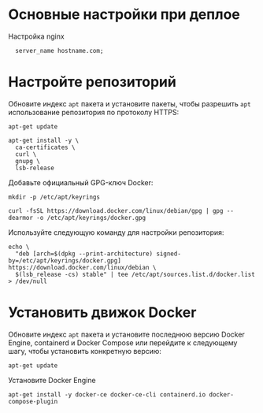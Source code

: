 # Основные настройки при деплое
Настройка nginx
```
  server_name hostname.com;
```

# Настройте репозиторий
Обновите индекс ```apt``` пакета и установите пакеты, чтобы разрешить ```apt``` использование репозитория по протоколу HTTPS:
```
apt-get update
```
```
apt-get install -y \
  ca-certificates \
  curl \
  gnupg \
  lsb-release
```
Добавьте официальный GPG-ключ Docker:
```
mkdir -p /etc/apt/keyrings
```
```
curl -fsSL https://download.docker.com/linux/debian/gpg | gpg --dearmor -o /etc/apt/keyrings/docker.gpg
```
Используйте следующую команду для настройки репозитория:
```
echo \
  "deb [arch=$(dpkg --print-architecture) signed-by=/etc/apt/keyrings/docker.gpg] https://download.docker.com/linux/debian \
  $(lsb_release -cs) stable" | tee /etc/apt/sources.list.d/docker.list > /dev/null
```
# Установить движок Docker
Обновите индекс ```apt``` пакета и установите последнюю версию Docker Engine, containerd и Docker Compose или перейдите к следующему шагу, чтобы установить конкретную версию:
```
apt-get update
```
Установите Docker Engine
```
apt-get install -y docker-ce docker-ce-cli containerd.io docker-compose-plugin
```